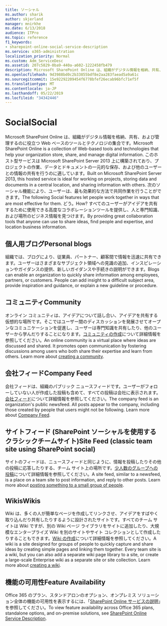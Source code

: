 ```yaml
---
title: ソーシャル
ms.author: sharik
author: skjerland
manager: mnirkhe
ms.date: 6/13/2018
audience: ITPro
ms.topic: reference
f1_keywords:
- sharepoint-online-social-service-description
ms.service: o365-administration
localization_priority: Normal
ms.custom: Adm_ServiceDesc
ms.assetid: 207c5829-0ba9-440a-a602-1222458fb479
description: Microsoft SharePoint Online は、組織がデジタル情報を格納、共有、および管理するのに役立つ Web ベースのツールとテクノロジの集合です。 このホスト型サービスは Microsoft SharePoint Server 2013 上に構築されており、プロジェクトの作業、データとドキュメントの一元的な保存、および他のユーザーとの情報の共有を行うのに適しています。 次のソーシャル機能により、ユーザーは、最も効果的な方法で共同作業を行うことができます。 どう。 すべてのユーザーがアイデアを共有するために使用できる高度なコラボレーションツールを提供し、人と専門知識、および場所のビジネス情報を見つけます。
ms.openlocfilehash: 9d3988bd0c2b33855bdf8e2aa283faead5a9a61c
ms.sourcegitcommit: 15e92292209454f6778bfef26ecab96bfc71ef5f
ms.translationtype: MT
ms.contentlocale: ja-JP
ms.lasthandoff: 05/22/2019
ms.locfileid: "34342446"
---
```

# <a name="social"></a><span data-ttu-id="4fa4a-107">Social</span><span class="sxs-lookup"><span data-stu-id="4fa4a-107">Social</span></span>

<span data-ttu-id="4fa4a-108">Microsoft SharePoint Online は、組織がデジタル情報を格納、共有、および管理するのに役立つ Web ベースのツールとテクノロジの集合です。</span><span class="sxs-lookup"><span data-stu-id="4fa4a-108">Microsoft SharePoint Online is a collection of Web-based tools and technologies that help your organization store, share, and manage digital information.</span></span> <span data-ttu-id="4fa4a-109">このホスト型サービスは Microsoft SharePoint Server 2013 上に構築されており、プロジェクトの作業、データとドキュメントの一元的な保存、および他のユーザーとの情報の共有を行うのに適しています。</span><span class="sxs-lookup"><span data-stu-id="4fa4a-109">Built on Microsoft SharePoint Server 2013, this hosted service is ideal for working on projects, storing data and documents in a central location, and sharing information with others.</span></span> <span data-ttu-id="4fa4a-110">次のソーシャル機能により、ユーザーは、最も効果的な方法で共同作業を行うことができます。</span><span class="sxs-lookup"><span data-stu-id="4fa4a-110">The following Social features let people work together in ways that are most effective for them.</span></span> <span data-ttu-id="4fa4a-111">どう。</span><span class="sxs-lookup"><span data-stu-id="4fa4a-111">How?</span></span> <span data-ttu-id="4fa4a-112">すべてのユーザーがアイデアを共有するために使用できる高度なコラボレーションツールを提供し、人と専門知識、および場所のビジネス情報を見つけます。</span><span class="sxs-lookup"><span data-stu-id="4fa4a-112">By providing great collaboration tools that anyone can use to share ideas, find people and expertise, and location business information.</span></span> 
  
## <a name="personal-blogs"></a><span data-ttu-id="4fa4a-113">個人用ブログ</span><span class="sxs-lookup"><span data-stu-id="4fa4a-113">Personal blogs</span></span>
<span data-ttu-id="4fa4a-114"><a name="bkmk_Blogs"> </a></span><span class="sxs-lookup"><span data-stu-id="4fa4a-114"></span></span>

<span data-ttu-id="4fa4a-p103">組織では、ブログにより、従業員、パートナー、顧客間で情報を迅速に共有できます。ユーザーはさまざまなサブジェクト領域への見識の追加、インスピレーションやガイダンスの提供、新しいガイダンスや手続きの説明ができます。</span><span class="sxs-lookup"><span data-stu-id="4fa4a-p103">Blogs can enable an organization to quickly share information among employees, partners, or customers. People can add insight to a difficult subject area, provide inspiration and guidance, or explain a new guideline or procedure.</span></span>
  
## <a name="community"></a><span data-ttu-id="4fa4a-117">コミュニティ</span><span class="sxs-lookup"><span data-stu-id="4fa4a-117">Community</span></span>
<span data-ttu-id="4fa4a-118"><a name="bkmk_Community"> </a></span><span class="sxs-lookup"><span data-stu-id="4fa4a-118"></span></span>

<span data-ttu-id="4fa4a-p104">オンライン コミュニティは、アイデアについて話し合い、アイデアを共有する仮想的な場所です。そこではユーザー間のディスカッションを発展させてオープンなコミュニケーションを促進し、ユーザーは専門知識を共有したり、他のユーザーから学んだりすることになります。[コミュニティの作成](https://go.microsoft.com/fwlink/p/?LinkId=271061)について詳細情報を参照してください。</span><span class="sxs-lookup"><span data-stu-id="4fa4a-p104">An online community is a virtual place where ideas are discussed and shared. It promotes open communication by fostering discussions among users who both share their expertise and learn from others. Learn more about [creating a community](https://go.microsoft.com/fwlink/p/?LinkId=271061).</span></span>
  
## <a name="company-feed"></a><span data-ttu-id="4fa4a-122">会社フィード</span><span class="sxs-lookup"><span data-stu-id="4fa4a-122">Company Feed</span></span>
<span data-ttu-id="4fa4a-123"><a name="bkmk_CompanyFeed"> </a></span><span class="sxs-lookup"><span data-stu-id="4fa4a-123"></span></span>

<span data-ttu-id="4fa4a-p105">会社フィードは、組織のパブリック ニュースフィードです。ユーザーがフォローしていない人が作成した投稿も含めて、すべての投稿は会社に表示されます。[会社フィード](https://go.microsoft.com/fwlink/p/?LinkId=271062)について詳細情報を参照してください。</span><span class="sxs-lookup"><span data-stu-id="4fa4a-p105">The company feed is an organization's public newsfeed. All posts appear to the company, including those created by people that users might not be following. Learn more about [Company Feed](https://go.microsoft.com/fwlink/p/?LinkId=271062).</span></span>
  
## <a name="site-feed-classic-team-site-using-sharepoint-social"></a><span data-ttu-id="4fa4a-127">サイトフィード (SharePoint ソーシャルを使用するクラシックチームサイト)</span><span class="sxs-lookup"><span data-stu-id="4fa4a-127">Site Feed (classic team site using SharePoint social)</span></span>
<span data-ttu-id="4fa4a-128"><a name="bkmk_SiteFeed"> </a></span><span class="sxs-lookup"><span data-stu-id="4fa4a-128"></span></span>

<span data-ttu-id="4fa4a-p106">サイトのフィードは、ニュースフィードと同じように、情報を投稿したりその他の投稿に応答したりする、チーム サイト上の場所です。[少人数のグループへの投稿](https://go.microsoft.com/fwlink/p/?LinkId=271071)について詳細情報を参照してください。</span><span class="sxs-lookup"><span data-stu-id="4fa4a-p106">A site feed, similar to a newsfeed, is a place on a team site to post information, and reply to other posts. Learn more about [posting something to a small group of people](https://go.microsoft.com/fwlink/p/?LinkId=271071).</span></span>
  
## <a name="wikis"></a><span data-ttu-id="4fa4a-131">Wikis</span><span class="sxs-lookup"><span data-stu-id="4fa4a-131">Wikis</span></span>
<span data-ttu-id="4fa4a-132"><a name="bkmk_Wikis"> </a></span><span class="sxs-lookup"><span data-stu-id="4fa4a-132"></span></span>

<span data-ttu-id="4fa4a-p107">Wiki は、多くの人が簡単なページを作成してリンクさせ、アイデアをすばやく取り込んだり共有したりするように設計されたサイトです。すべてのチーム サイトは Wiki ですが、別の Wiki ページ ライブラリをサイトに追加したり、大規模なエンタープライズ Wiki を別のサイトやサイト コレクションとして作成したりすることもできます。[Wiki の作成](https://go.microsoft.com/fwlink/p/?LinkId=271358)について詳細情報を参照してください。</span><span class="sxs-lookup"><span data-stu-id="4fa4a-p107">A wiki is a site designed for groups of people to quickly capture and share ideas by creating simple pages and linking them together. Every team site is a wiki, but you can also add a separate wiki page library to a site, or create a large-scale Enterprise wiki as a separate site or site collection. Learn more about [creating a wiki](https://go.microsoft.com/fwlink/p/?LinkId=271358).</span></span>
  
## <a name="feature-availability"></a><span data-ttu-id="4fa4a-136">機能の可用性</span><span class="sxs-lookup"><span data-stu-id="4fa4a-136">Feature Availability</span></span>
<span data-ttu-id="4fa4a-137"><a name="bkmk_Wikis"> </a></span><span class="sxs-lookup"><span data-stu-id="4fa4a-137"></span></span>

<span data-ttu-id="4fa4a-138">Office 365 のプラン、スタンドアロンのオプション、オンプレミス ソリューション全体の機能の可用性を表示するには、「[SharePoint Online サービスの説明](sharepoint-online-service-description.md)」を参照してください。</span><span class="sxs-lookup"><span data-stu-id="4fa4a-138">To view feature availability across Office 365 plans, standalone options, and on-premise solutions, see [SharePoint Online Service Description](sharepoint-online-service-description.md).</span></span>
  

